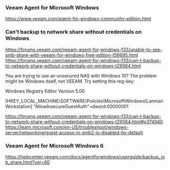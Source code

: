 ### Veeam Agent for Microsoft Windows
https://www.veeam.com/agent-for-windows-community-edition.html

### Can't backup to network share without credentials on Windows
https://forums.veeam.com/veeam-agent-for-windows-f33/unable-to-see-smb-share-with-veeam-for-windows-free-edition-t56695.html
https://forums.veeam.com/veeam-agent-for-windows-f33/can-t-backup-to-network-share-without-credentials-on-windows-t29564.html

You are trying to use an unsecured NAS with Windows 10? The problem might be Windows itself, not VEEAM.
Try setting this reg-key:

Windows Registry Editor Version 5.00

[HKEY_LOCAL_MACHINE\SOFTWARE\Policies\Microsoft\Windows\LanmanWorkstation]
"AllowInsecureGuestAuth"=dword:00000001

https://forums.veeam.com/veeam-agent-for-windows-f33/can-t-backup-to-network-share-without-credentials-on-windows-t29564.html#p374940
https://learn.microsoft.com/en-US/troubleshoot/windows-server/networking/guest-access-in-smb2-is-disabled-by-default

### Veeam Agent for Microsoft Windows 6
https://helpcenter.veeam.com/docs/agentforwindows/userguide/backup_job_share.html?ver=60